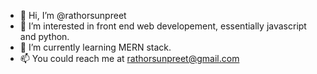 - 👋 Hi, I’m @rathorsunpreet
- 👀 I’m interested in front end web developement, essentially javascript and python.
- 🌱 I’m currently learning MERN stack.
- 📫 You could reach me at rathorsunpreet@gmail.com

<!---
rathorsunpreet/rathorsunpreet is a ✨ special ✨ repository because its `README.md` (this file) appears on your GitHub profile.
You can click the Preview link to take a look at your changes.
--->
